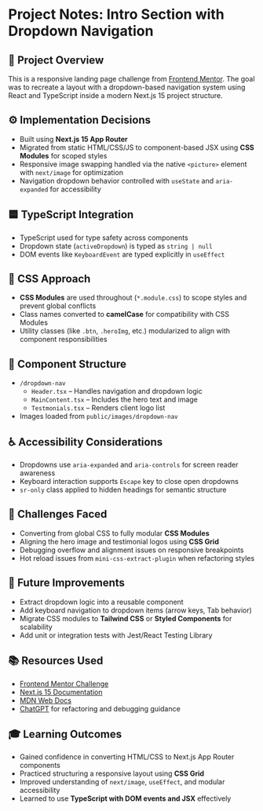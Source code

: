 # Project Notes: Intro Section with Dropdown Navigation

## 📄 Project Overview

This is a responsive landing page challenge from [Frontend Mentor](https://www.frontendmentor.io/challenges/intro-section-with-dropdown-navigation-ryaPetHE5). The goal was to recreate a layout with a dropdown-based navigation system using React and TypeScript inside a modern Next.js 15 project structure.

## ⚙️ Implementation Decisions

- Built using **Next.js 15 App Router**
- Migrated from static HTML/CSS/JS to component-based JSX using **CSS Modules** for scoped styles
- Responsive image swapping handled via the native `<picture>` element with `next/image` for optimization
- Navigation dropdown behavior controlled with `useState` and `aria-expanded` for accessibility

## 🟦 TypeScript Integration

- TypeScript used for type safety across components
- Dropdown state (`activeDropdown`) is typed as `string | null`
- DOM events like `KeyboardEvent` are typed explicitly in `useEffect`

## 🎨 CSS Approach

- **CSS Modules** are used throughout (`*.module.css`) to scope styles and prevent global conflicts
- Class names converted to **camelCase** for compatibility with CSS Modules
- Utility classes (like `.btn`, `.heroImg`, etc.) modularized to align with component responsibilities

## 🧩 Component Structure

- `/dropdown-nav`
  - `Header.tsx` – Handles navigation and dropdown logic
  - `MainContent.tsx` – Includes the hero text and image
  - `Testmonials.tsx` – Renders client logo list
- Images loaded from `public/images/dropdown-nav`

## ♿ Accessibility Considerations

- Dropdowns use `aria-expanded` and `aria-controls` for screen reader awareness
- Keyboard interaction supports `Escape` key to close open dropdowns
- `sr-only` class applied to hidden headings for semantic structure

## 🧱 Challenges Faced

- Converting from global CSS to fully modular **CSS Modules**
- Aligning the hero image and testimonial logos using **CSS Grid**
- Debugging overflow and alignment issues on responsive breakpoints
- Hot reload issues from `mini-css-extract-plugin` when refactoring styles

## 🚀 Future Improvements

- Extract dropdown logic into a reusable component
- Add keyboard navigation to dropdown items (arrow keys, Tab behavior)
- Migrate CSS modules to **Tailwind CSS** or **Styled Components** for scalability
- Add unit or integration tests with Jest/React Testing Library

## 📚 Resources Used

- [Frontend Mentor Challenge](https://www.frontendmentor.io/challenges/intro-section-with-dropdown-navigation-ryaPetHE5)
- [Next.js 15 Documentation](https://nextjs.org/docs)
- [MDN Web Docs](https://developer.mozilla.org/)
- [ChatGPT](https://chat.openai.com/) for refactoring and debugging guidance

## 🎓 Learning Outcomes

- Gained confidence in converting HTML/CSS to Next.js App Router components
- Practiced structuring a responsive layout using **CSS Grid**
- Improved understanding of `next/image`, `useEffect`, and modular accessibility
- Learned to use **TypeScript with DOM events and JSX** effectively
